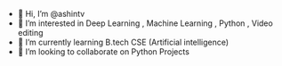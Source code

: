 - 👋 Hi, I’m @ashintv
- 👀 I’m interested in Deep Learning , Machine Learning , Python , Video editing
- 🌱 I’m currently learning B.tech CSE (Artificial intelligence)
- 💞️ I’m looking to collaborate on Python Projects

